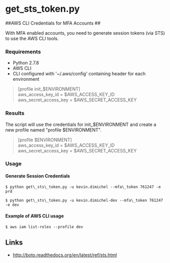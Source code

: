 # get\_sts\_token.py
##AWS CLI Credentials for MFA Accounts ##

With MFA enabled accounts, you need to generate session tokens (via STS) to use the AWS CLI tools.

### Requirements ###

- Python 2.7.8
- AWS CLI
- CLI configured with '~/.aws/config' containing header for each environment 

> [profile init_$ENVIRONMENT]  
> aws\_access\_key\_id = $AWS\_ACCESS\_KEY\_ID  
> aws\_secret\_access\_key = $AWS\_SECRET\_ACCESS\_KEY  

### Results ###

The script will use the credentials for init\_$ENVIRONMENT and create a new profile named "profile $ENVIRONMENT".

> [profile $ENVIRONMENT]  
> aws\_access\_key\_id = $AWS\_ACCESS\_KEY\_ID  
> aws\_secret\_access\_key = $AWS\_SECRET\_ACCESS\_KEY  

### Usage ###
#### Generate Session Credentials ####
`$ python get\_sts\_token.py -u kevin.dimichel --mfa\_token 761247 -e prd`

`$ python get\_sts\_token.py -u kevin.dimichel-dev --mfa\_token 761247 -e dev` 


#### Example of AWS CLI usage #### 
`$ aws iam list-roles --profile dev`

## Links ##
- http://boto.readthedocs.org/en/latest/ref/sts.html